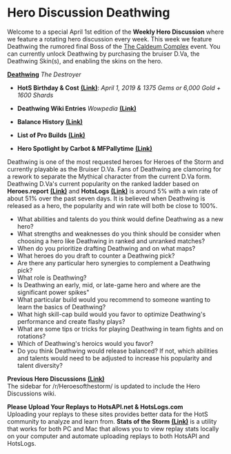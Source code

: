 # Hero Discussion Deathwing

Welcome to a special April 1st edition of the **Weekly Hero Discussion** where we feature a rotating hero discussion every week.  This week we feature Deathwing the rumored final Boss of the [The Caldeum Complex](https://heroesofthestorm.gamepedia.com/Caldeum_Complex) event.  You can currently unlock Deathwing by purchasing the bruiser D.Va, the Deathwing Skin(s), and enabling the skins on the hero.

[**Deathwing**](https://i.pinimg.com/originals/3f/5a/94/3f5a94e27c9eb91a58b3be59722275ff.jpg) *The Destroyer*

* **HotS Birthday & Cost** [**(Link)**](https://heroesofthestorm.gamepedia.com/List_of_heroes_by_release_date): *April 1, 2019 & 1375 Gems or 6,000 Gold + 1600 Shards*

* **Deathwing Wiki Entries** *Wowpedia* [**(Link)**](https://wow.gamepedia.com/Deathwing)  

* **Balance History** [**(Link)**](https://heroespatchnotes.com/hero/dva.html)

* **List of Pro Builds** [**(Link)**](https://lerhond.pl/probuilds/dva/)

* **Hero Spotlight by Carbot & MFPallytime** [**(Link)**](https://www.youtube.com/watch?v=gCUIKNHopjk)  

Deathwing is one of the most requested heroes for Heroes of the Storm and currently playable as the Bruiser D.Va.  Fans of Deathwing are clamoring for a rework to separate the Mythical character from the current D.Va form.  Deathwing D.Va's current popularity on the ranked ladder based on  **Heroes.report** [**(Link)**](https://heroes.report/heroes/D.Va) and **HotsLogs** [**(Link)**](https://www.hotslogs.com/Sitewide/HeroDetails?Hero=D.Va) is around 5% with a win rate of about 51% over the past seven days.  It is believed when Deathwing is released as a hero, the popularity and win rate will both be close to 100%.
  
* What abilities and talents do you think would define Deathwing as a new hero? 
* What strengths and weaknesses do you think should be consider when choosing a hero like Deathwing in ranked and unranked matches?
* When do you prioritize drafting Deathwing and on what maps?
* What heroes do you draft to counter a Deathwing pick?
* Are there any particular hero synergies to complement a Deathwing pick?
* What role is Deathwing?
* Is Deathwing an early, mid, or late-game hero and where are the significant power spikes"
* What particular build would you recommend to someone wanting to learn the basics of Deathwing?
* What high skill-cap build would you favor to optimize Deathwing's performance and create flashy plays?
* What are some tips or tricks for playing Deathwing in team fights and on rotations?
* Which of Deathwing's heroics would you favor?
* Do you think Deathwing would release balanced?  If not, which abilities and talents would need to be adjusted to increase his popularity and talent diversity?

**Previous Hero Discussions** [**(Link)**](https://www.reddit.com/r/heroesofthestorm/wiki/herodiscussions)  
The sidebar for /r/Heroesofthestorm/ is updated to include the Hero Discussions wiki.

**Please Upload Your Replays to HotsAPI.net & HotsLogs.com**  
Uploading your replays to these sites provides better data for the HotS community to analyze and learn from. **Stats of the Storm** [**(Link)**](https://ebshimizu.github.io/stats-of-the-storm/) is a utility that works for both PC and Mac that allows you to view replay stats locally on your computer and automate uploading replays to both HotsAPI and HotsLogs.